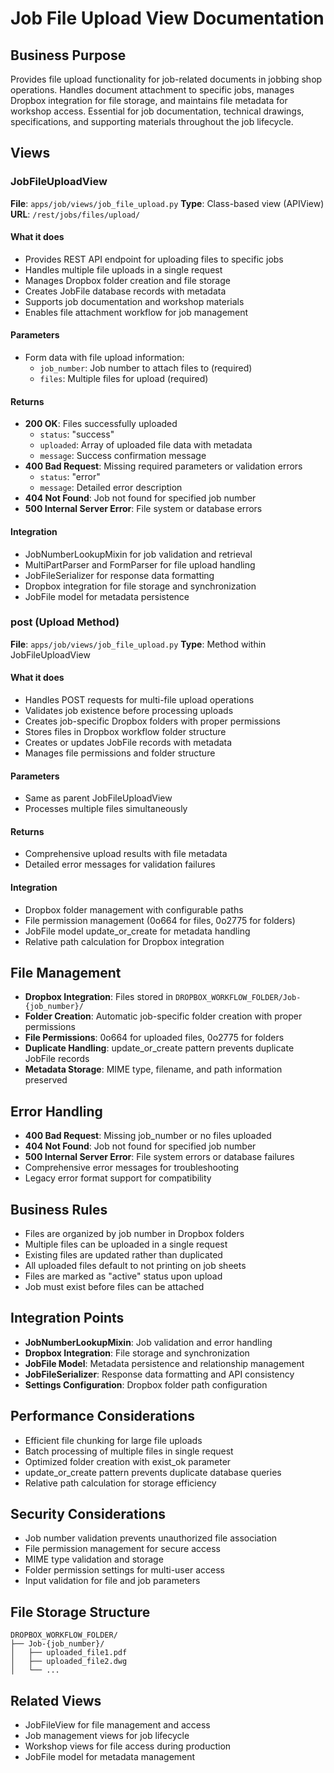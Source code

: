 # Job File Upload View Documentation

## Business Purpose
Provides file upload functionality for job-related documents in jobbing shop operations. Handles document attachment to specific jobs, manages Dropbox integration for file storage, and maintains file metadata for workshop access. Essential for job documentation, technical drawings, specifications, and supporting materials throughout the job lifecycle.

## Views

### JobFileUploadView
**File**: `apps/job/views/job_file_upload.py`
**Type**: Class-based view (APIView)
**URL**: `/rest/jobs/files/upload/`

#### What it does
- Provides REST API endpoint for uploading files to specific jobs
- Handles multiple file uploads in a single request
- Manages Dropbox folder creation and file storage
- Creates JobFile database records with metadata
- Supports job documentation and workshop materials
- Enables file attachment workflow for job management

#### Parameters
- Form data with file upload information:
  - `job_number`: Job number to attach files to (required)
  - `files`: Multiple files for upload (required)

#### Returns
- **200 OK**: Files successfully uploaded
  - `status`: "success"
  - `uploaded`: Array of uploaded file data with metadata
  - `message`: Success confirmation message
- **400 Bad Request**: Missing required parameters or validation errors
  - `status`: "error"
  - `message`: Detailed error description
- **404 Not Found**: Job not found for specified job number
- **500 Internal Server Error**: File system or database errors

#### Integration
- JobNumberLookupMixin for job validation and retrieval
- MultiPartParser and FormParser for file upload handling
- JobFileSerializer for response data formatting
- Dropbox integration for file storage and synchronization
- JobFile model for metadata persistence

### post (Upload Method)
**File**: `apps/job/views/job_file_upload.py`
**Type**: Method within JobFileUploadView

#### What it does
- Handles POST requests for multi-file upload operations
- Validates job existence before processing uploads
- Creates job-specific Dropbox folders with proper permissions
- Stores files in Dropbox workflow folder structure
- Creates or updates JobFile records with metadata
- Manages file permissions and folder structure

#### Parameters
- Same as parent JobFileUploadView
- Processes multiple files simultaneously

#### Returns
- Comprehensive upload results with file metadata
- Detailed error messages for validation failures

#### Integration
- Dropbox folder management with configurable paths
- File permission management (0o664 for files, 0o2775 for folders)
- JobFile model update_or_create for metadata handling
- Relative path calculation for Dropbox integration

## File Management
- **Dropbox Integration**: Files stored in `DROPBOX_WORKFLOW_FOLDER/Job-{job_number}/`
- **Folder Creation**: Automatic job-specific folder creation with proper permissions
- **File Permissions**: 0o664 for uploaded files, 0o2775 for folders
- **Duplicate Handling**: update_or_create pattern prevents duplicate JobFile records
- **Metadata Storage**: MIME type, filename, and path information preserved

## Error Handling
- **400 Bad Request**: Missing job_number or no files uploaded
- **404 Not Found**: Job not found for specified job number
- **500 Internal Server Error**: File system errors or database failures
- Comprehensive error messages for troubleshooting
- Legacy error format support for compatibility

## Business Rules
- Files are organized by job number in Dropbox folders
- Multiple files can be uploaded in a single request
- Existing files are updated rather than duplicated
- All uploaded files default to not printing on job sheets
- Files are marked as "active" status upon upload
- Job must exist before files can be attached

## Integration Points
- **JobNumberLookupMixin**: Job validation and error handling
- **Dropbox Integration**: File storage and synchronization
- **JobFile Model**: Metadata persistence and relationship management
- **JobFileSerializer**: Response data formatting and API consistency
- **Settings Configuration**: Dropbox folder path configuration

## Performance Considerations
- Efficient file chunking for large file uploads
- Batch processing of multiple files in single request
- Optimized folder creation with exist_ok parameter
- update_or_create pattern prevents duplicate database queries
- Relative path calculation for storage efficiency

## Security Considerations
- Job number validation prevents unauthorized file association
- File permission management for secure access
- MIME type validation and storage
- Folder permission settings for multi-user access
- Input validation for file and job parameters

## File Storage Structure
```
DROPBOX_WORKFLOW_FOLDER/
├── Job-{job_number}/
│   ├── uploaded_file1.pdf
│   ├── uploaded_file2.dwg
│   └── ...
```

## Related Views
- JobFileView for file management and access
- Job management views for job lifecycle
- Workshop views for file access during production
- JobFile model for metadata management
